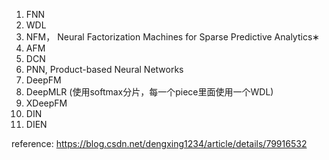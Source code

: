
1. FNN
2. WDL
3. NFM， Neural Factorization Machines for Sparse Predictive Analytics∗
4. AFM
5. DCN
6. PNN, Product-based Neural Networks
7. DeepFM
8. DeepMLR (使用softmax分片，每一个piece里面使用一个WDL)
9. XDeepFM
10. DIN 
11. DIEN

reference: https://blog.csdn.net/dengxing1234/article/details/79916532
